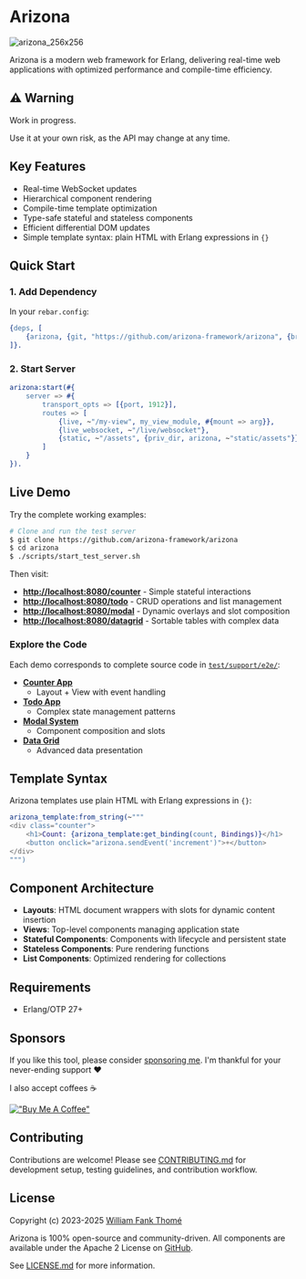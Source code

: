 # Arizona

![arizona_256x256](https://github.com/arizona-framework/arizona/assets/35941533/88b76a0c-0dfc-4f99-8608-b0ebd9c9fbd9)

Arizona is a modern web framework for Erlang, delivering real-time web applications with optimized
performance and compile-time efficiency.

## ⚠️ Warning

Work in progress.

Use it at your own risk, as the API may change at any time.

## Key Features

- Real-time WebSocket updates
- Hierarchical component rendering
- Compile-time template optimization
- Type-safe stateful and stateless components
- Efficient differential DOM updates
- Simple template syntax: plain HTML with Erlang expressions in `{}`

## Quick Start

### 1. Add Dependency

In your `rebar.config`:

```erlang
{deps, [
    {arizona, {git, "https://github.com/arizona-framework/arizona", {branch, "main"}}}
]}.
```

### 2. Start Server

```erlang
arizona:start(#{
    server => #{
        transport_opts => [{port, 1912}],
        routes => [
            {live, ~"/my-view", my_view_module, #{mount => arg}},
            {live_websocket, ~"/live/websocket"},
            {static, ~"/assets", {priv_dir, arizona, ~"static/assets"}}
        ]
    }
}).
```

## Live Demo

Try the complete working examples:

```bash
# Clone and run the test server
$ git clone https://github.com/arizona-framework/arizona
$ cd arizona
$ ./scripts/start_test_server.sh
```

Then visit:

- **<http://localhost:8080/counter>** - Simple stateful interactions
- **<http://localhost:8080/todo>** - CRUD operations and list management
- **<http://localhost:8080/modal>** - Dynamic overlays and slot composition
- **<http://localhost:8080/datagrid>** - Sortable tables with complex data

### Explore the Code

Each demo corresponds to complete source code in [`test/support/e2e/`](https://github.com/arizona-framework/arizona/tree/main/test/support/e2e/):

- **[Counter App](https://github.com/arizona-framework/arizona/tree/main/test/support/e2e/counter/)**
  - Layout + View with event handling
- **[Todo App](https://github.com/arizona-framework/arizona/tree/main/test/support/e2e/todo/)**
  - Complex state management patterns
- **[Modal System](https://github.com/arizona-framework/arizona/tree/main/test/support/e2e/modal/)**
  - Component composition and slots
- **[Data Grid](https://github.com/arizona-framework/arizona/tree/main/test/support/e2e/datagrid/)**
  - Advanced data presentation

## Template Syntax

Arizona templates use plain HTML with Erlang expressions in `{}`:

```erlang
arizona_template:from_string(~"""
<div class="counter">
    <h1>Count: {arizona_template:get_binding(count, Bindings)}</h1>
    <button onclick="arizona.sendEvent('increment')">+</button>
</div>
""")
```

## Component Architecture

- **Layouts**: HTML document wrappers with slots for dynamic content insertion
- **Views**: Top-level components managing application state
- **Stateful Components**: Components with lifecycle and persistent state
- **Stateless Components**: Pure rendering functions
- **List Components**: Optimized rendering for collections

## Requirements

- Erlang/OTP 27+

## Sponsors

If you like this tool, please consider [sponsoring me](https://github.com/sponsors/williamthome).
I'm thankful for your never-ending support :heart:

I also accept coffees :coffee:

[!["Buy Me A Coffee"](https://www.buymeacoffee.com/assets/img/custom_images/orange_img.png)](https://www.buymeacoffee.com/williamthome)

## Contributing

Contributions are welcome! Please see [CONTRIBUTING.md](CONTRIBUTING.md) for development setup,
testing guidelines, and contribution workflow.

## License

Copyright (c) 2023-2025 [William Fank Thomé](https://github.com/williamthome)

Arizona is 100% open-source and community-driven. All components are
available under the Apache 2 License on [GitHub](https://github.com/williamthome/arizona).

See [LICENSE.md](LICENSE.md) for more information.
